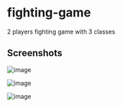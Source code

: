 # fighting-game
2 players fighting game with 3 classes
## Screenshots
![image](https://github.com/phansonloc1999/fighting-game/assets/31174158/6ccad32f-b382-473d-a3a7-a99b633e4970)

![image](https://github.com/phansonloc1999/fighting-game/assets/31174158/5e38a5f6-d121-4c46-90c0-396353751a14)

![image](https://github.com/phansonloc1999/fighting-game/assets/31174158/b717c876-b901-408c-bbbb-8ea25555be20)
